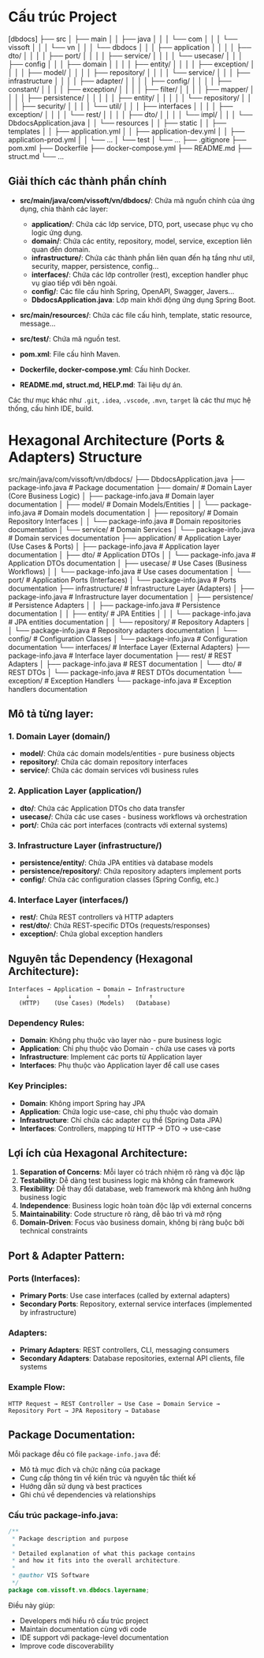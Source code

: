 # Cấu trúc Project

[dbdocs]
├── src
│   ├── main
│   │   ├── java
│   │   │   └── com
│   │   │       └── vissoft
│   │   │           └── vn
│   │   │               └── dbdocs
│   │   │                   ├── application
│   │   │                   │   ├── dto/
│   │   │                   │   ├── port/
│   │   │                   │   ├── service/
│   │   │                   │   └── usecase/
│   │   │                   ├── config
│   │   │                   ├── domain
│   │   │                   │   ├── entity/
│   │   │                   │   ├── exception/
│   │   │                   │   ├── model/
│   │   │                   │   ├── repository/
│   │   │                   │   └── service/
│   │   │                   ├── infrastructure
│   │   │                   │   ├── adapter/
│   │   │                   │   ├── config/
│   │   │                   │   ├── constant/
│   │   │                   │   ├── exception/
│   │   │                   │   ├── filter/
│   │   │                   │   ├── mapper/
│   │   │                   │   ├── persistence/
│   │   │                   │   │   ├── entity/
│   │   │                   │   │   └── repository/
│   │   │                   │   ├── security/
│   │   │                   │   └── util/
│   │   │                   ├── interfaces
│   │   │                   │   ├── exception/
│   │   │                   │   └── rest/
│   │   │                   │       ├── dto/
│   │   │                   │       └── impl/
│   │   │                   └── DbdocsApplication.java
│   │   └── resources
│   │       ├── static
│   │       ├── templates
│   │       ├── application.yml
│   │       ├── application-dev.yml
│   │       ├── application-prod.yml
│   │       └── ...
│   └── test
│       └── ...
├── .gitignore
├── pom.xml
├── Dockerfile
├── docker-compose.yml
├── README.md
├── struct.md
└── ...

## Giải thích các thành phần chính

- **src/main/java/com/vissoft/vn/dbdocs/**: Chứa mã nguồn chính của ứng dụng, chia thành các layer:
  - **application/**: Chứa các lớp service, DTO, port, usecase phục vụ cho logic ứng dụng.
  - **domain/**: Chứa các entity, repository, model, service, exception liên quan đến domain.
  - **infrastructure/**: Chứa các thành phần liên quan đến hạ tầng như util, security, mapper, persistence, config...
  - **interfaces/**: Chứa các lớp controller (rest), exception handler phục vụ giao tiếp với bên ngoài.
  - **config/**: Các file cấu hình Spring, OpenAPI, Swagger, Javers...
  - **DbdocsApplication.java**: Lớp main khởi động ứng dụng Spring Boot.

- **src/main/resources/**: Chứa các file cấu hình, template, static resource, message...

- **src/test/**: Chứa mã nguồn test.

- **pom.xml**: File cấu hình Maven.
- **Dockerfile, docker-compose.yml**: Cấu hình Docker.
- **README.md, struct.md, HELP.md**: Tài liệu dự án.

Các thư mục khác như `.git`, `.idea`, `.vscode`, `.mvn`, `target` là các thư mục hệ thống, cấu hình IDE, build.

# Hexagonal Architecture (Ports & Adapters) Structure

src/main/java/com/vissoft/vn/dbdocs/
├── DbdocsApplication.java
├── package-info.java               # Package documentation
├── domain/                         # Domain Layer (Core Business Logic)
│   ├── package-info.java          # Domain layer documentation
│   ├── model/                     # Domain Models/Entities
│   │   └── package-info.java      # Domain models documentation
│   ├── repository/                # Domain Repository Interfaces
│   │   └── package-info.java      # Domain repositories documentation
│   └── service/                   # Domain Services
│       └── package-info.java      # Domain services documentation
├── application/                   # Application Layer (Use Cases & Ports)
│   ├── package-info.java          # Application layer documentation
│   ├── dto/                      # Application DTOs
│   │   └── package-info.java      # Application DTOs documentation
│   ├── usecase/                  # Use Cases (Business Workflows)
│   │   └── package-info.java      # Use cases documentation
│   └── port/                     # Application Ports (Interfaces)
│       └── package-info.java      # Ports documentation
├── infrastructure/               # Infrastructure Layer (Adapters)
│   ├── package-info.java          # Infrastructure layer documentation
│   ├── persistence/              # Persistence Adapters
│   │   ├── package-info.java      # Persistence documentation
│   │   ├── entity/              # JPA Entities
│   │   │   └── package-info.java  # JPA entities documentation
│   │   └── repository/          # Repository Adapters
│   │       └── package-info.java  # Repository adapters documentation
│   └── config/                  # Configuration Classes
│       └── package-info.java      # Configuration documentation
└── interfaces/                 # Interface Layer (External Adapters)
    ├── package-info.java          # Interface layer documentation
    ├── rest/                     # REST Adapters
    │   ├── package-info.java      # REST documentation
    │   └── dto/                  # REST DTOs
    │       └── package-info.java  # REST DTOs documentation
    └── exception/               # Exception Handlers
        └── package-info.java      # Exception handlers documentation

## Mô tả từng layer:

### 1. Domain Layer (domain/)
- **model/**: Chứa các domain models/entities - pure business objects
- **repository/**: Chứa các domain repository interfaces
- **service/**: Chứa các domain services với business rules

### 2. Application Layer (application/)
- **dto/**: Chứa các Application DTOs cho data transfer
- **usecase/**: Chứa các use cases - business workflows và orchestration
- **port/**: Chứa các port interfaces (contracts với external systems)

### 3. Infrastructure Layer (infrastructure/)
- **persistence/entity/**: Chứa JPA entities và database models
- **persistence/repository/**: Chứa repository adapters implement ports
- **config/**: Chứa các configuration classes (Spring Config, etc.)

### 4. Interface Layer (interfaces/)
- **rest/**: Chứa REST controllers và HTTP adapters
- **rest/dto/**: Chứa REST-specific DTOs (requests/responses)
- **exception/**: Chứa global exception handlers

## Nguyên tắc Dependency (Hexagonal Architecture):

```
Interfaces → Application → Domain ← Infrastructure
     ↓           ↓          ↑           ↑
   (HTTP)    (Use Cases) (Models)   (Database)
```

### Dependency Rules:
- **Domain**: Không phụ thuộc vào layer nào - pure business logic
- **Application**: Chỉ phụ thuộc vào Domain - chứa use cases và ports
- **Infrastructure**: Implement các ports từ Application layer
- **Interfaces**: Phụ thuộc vào Application layer để call use cases

### Key Principles:
- **Domain**: Không import Spring hay JPA
- **Application**: Chứa logic use-case, chỉ phụ thuộc vào domain
- **Infrastructure**: Chỉ chứa các adapter cụ thể (Spring Data JPA)
- **Interfaces**: Controllers, mapping từ HTTP → DTO → use-case

## Lợi ích của Hexagonal Architecture:

1. **Separation of Concerns**: Mỗi layer có trách nhiệm rõ ràng và độc lập
2. **Testability**: Dễ dàng test business logic mà không cần framework
3. **Flexibility**: Dễ thay đổi database, web framework mà không ảnh hưởng business logic
4. **Independence**: Business logic hoàn toàn độc lập với external concerns
5. **Maintainability**: Code structure rõ ràng, dễ bảo trì và mở rộng
6. **Domain-Driven**: Focus vào business domain, không bị ràng buộc bởi technical constraints

## Port & Adapter Pattern:

### Ports (Interfaces):
- **Primary Ports**: Use case interfaces (called by external adapters)
- **Secondary Ports**: Repository, external service interfaces (implemented by infrastructure)

### Adapters:
- **Primary Adapters**: REST controllers, CLI, messaging consumers
- **Secondary Adapters**: Database repositories, external API clients, file systems

### Example Flow:
```
HTTP Request → REST Controller → Use Case → Domain Service → Repository Port → JPA Repository → Database
```

## Package Documentation:

Mỗi package đều có file `package-info.java` để:
- Mô tả mục đích và chức năng của package
- Cung cấp thông tin về kiến trúc và nguyên tắc thiết kế
- Hướng dẫn sử dụng và best practices
- Ghi chú về dependencies và relationships

### Cấu trúc package-info.java:
```java
/**
 * Package description and purpose
 * 
 * Detailed explanation of what this package contains
 * and how it fits into the overall architecture.
 * 
 * @author VIS Software
 */
package com.vissoft.vn.dbdocs.layername;
```

Điều này giúp:
- Developers mới hiểu rõ cấu trúc project
- Maintain documentation cùng với code
- IDE support với package-level documentation
- Improve code discoverability

